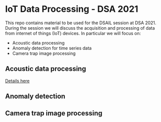 # IoT Data Processing - DSA 2021

This repo contains material to be used for the DSAIL session at DSA 2021. During the session we will discuss the acquisition and processing of data from internet of things (IoT) devices. In particular we will focus on:
* Acoustic data processing
* Anomaly detection for time series data
* Camera trap image processing

## Acoustic data processing
[Details here](acoustic-processing/)

## Anomaly detection

## Camera trap image processing
